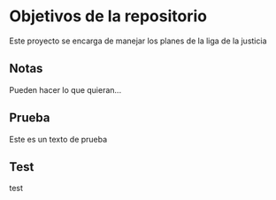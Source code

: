 # Objetivos de la repositorio

Este proyecto se encarga de manejar los planes de la liga de la justicia


## Notas
Pueden hacer lo que quieran...

## Prueba
Este es un texto de prueba

## Test
test
